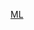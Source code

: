 [ML](https://github.com/MohamedAEleanany/Real-Time-Object-Detection/assets/116359570/6c39beb8-d9a2-46f9-9db6-1094ba514e40)
